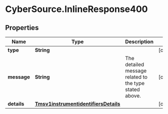 # CyberSource.InlineResponse400

## Properties
Name | Type | Description | Notes
------------ | ------------- | ------------- | -------------
**type** | **String** |  | [optional] 
**message** | **String** | The detailed message related to the type stated above. | [optional] 
**details** | [**Tmsv1instrumentidentifiersDetails**](Tmsv1instrumentidentifiersDetails.md) |  | [optional] 



